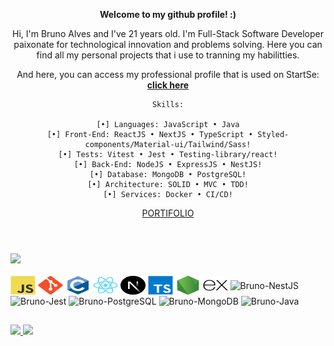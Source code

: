 <header>
   <p>
      <strong>Welcome to my github profile! :)</strong>
   </p>

   <p>
      Hi, I'm Bruno Alves and I've 21 years old. I'm Full-Stack Software Developer paixonate for technological innovation and problems solving. Here you can find all my personal projects that i use to tranning my habilitties.
   </p>

   <p>
      And here, you can access my professional profile that is used on StartSe: <strong><a href="https://github.com/bruno-alves-startse" target="_blank">click here</a></strong>
   </p>

  <span>
     
    Skills:
    
    [•] Languages: JavaScript • Java
    [•] Front-End: ReactJS • NextJS • TypeScript • Styled-components/Material-ui/Tailwind/Sass!
    [•] Tests: Vitest • Jest • Testing-library/react!
    [•] Back-End: NodeJS • ExpressJS • NestJS!
    [•] Database: MongoDB • PostgreSQL!
    [•] Architecture: SOLID • MVC • TDD!
    [•] Services: Docker • CI/CD!
  
  </span>

   <a color="red" href="https://bruno-alves-portifolio.vercel.app" target="_blank">PORTIFOLIO</a>
</header>

##

<main>
  <div display="flex" flex-wrap="wrap">
    <img width="fit-content" height="200px" text-align="left" src="https://github-readme-stats.vercel.app/api/top-langs/?username=bruno-alvesbr&langs_count=8&layout=compact&theme=gotham"/> 
  </div>

  <div style="display: inline_block">
      <br />
      <img align="center" alt="Bruno-JS" height="30" width="40" src="https://raw.githubusercontent.com/devicons/devicon/master/icons/javascript/javascript-original.svg">
      <img align="center" alt="Bruno-GIT" height="30" width="40" src="https://raw.githubusercontent.com/devicons/devicon/master/icons/git/git-original.svg">
      <img align="center" alt="Bruno-C" height="30" width="40" src="https://raw.githubusercontent.com/devicons/devicon/master/icons/c/c-original.svg">
      <img align="center" alt="Bruno-ReactJS" height="30" width="40" src="https://raw.githubusercontent.com/devicons/devicon/master/icons/react/react-original.svg">
      <img align="center" alt="Bruno-Next" height="30" width="40" src="https://raw.githubusercontent.com/devicons/devicon/master/icons/nextjs/nextjs-original.svg">
      <img align="center" alt="Bruno-Typescript" height="30" width="40" src="https://raw.githubusercontent.com/devicons/devicon/master/icons/typescript/typescript-original.svg">
      <img align="center" alt="Bruno-NodeJS" height="30" width="40" src="https://raw.githubusercontent.com/devicons/devicon/master/icons/nodejs/nodejs-original.svg">
      <img align="center" alt="Bruno-Express" height="30" width="40" src="https://raw.githubusercontent.com/devicons/devicon/master/icons/express/express-original.svg">
      <img align="center" alt="Bruno-NestJS" height="30" width="40"  src="https://cdn.jsdelivr.net/gh/devicons/devicon@latest/icons/nestjs/nestjs-original.svg" />
      <img align="center" alt="Bruno-Jest" height="30" width="40" src="https://cdn.jsdelivr.net/gh/devicons/devicon/icons/jest/jest-plain.svg" />
      <img align="center" alt="Bruno-PostgreSQL" height="30" width="40" src="https://cdn.jsdelivr.net/gh/devicons/devicon/icons/postgresql/postgresql-original.svg" />
      <img align="center" alt="Bruno-MongoDB" height="30" width="40" src="https://cdn.jsdelivr.net/gh/devicons/devicon/icons/mongodb/mongodb-original.svg" />
      <img align="center" alt="Bruno-Java" height="30" width="40" src="https://cdn.jsdelivr.net/gh/devicons/devicon/icons/java/java-original.svg" />
  </div>
</main>
  
##
  
<footer>
  <div>
    <a href="mailto:brunoph.faces12@gmail.com" target="_blank">
       <img border-radius='0px' height='30px' src="https://img.shields.io/badge/Gmail-005157?style=for-the-badge&logo=gmail&logoColor=aqua" target="_blank">
    </a>
    <a href="https://www.linkedin.com/in/bruno-alves-0bbbb5202/" target="_blank">
      <img border-radius='0px' height='30px' src="https://img.shields.io/badge/Linkedin-005157?style=for-the-badge&logo=linkedin&logoColor=aqua" target="_blank">
    </a>   
  </div>
</footer>
